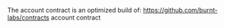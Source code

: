 The account contract is an optimized build of:
https://github.com/burnt-labs/contracts account contract